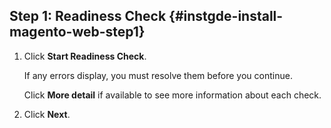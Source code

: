 <div markdown="1">

## Step 1: Readiness Check   {#instgde-install-magento-web-step1}

1.	Click **Start Readiness Check**.

	If any errors display, you must resolve them before you continue.

	Click **More detail** if available to see more information about each check.
	
2.	Click **Next**.


